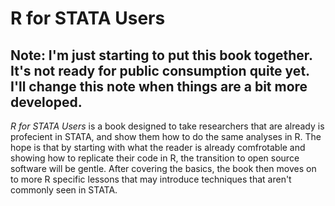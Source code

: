 # R for STATA Users

## Note: I'm just starting to put this book together. It's not ready for public consumption quite yet. I'll change this note when things are a bit more developed.

*R for STATA Users* is a book designed to take researchers that are already is profecient in STATA, and show them how to do the same analyses in R. The hope is that by starting with what the reader is already comfrotable and showing how to replicate their code in R, the transition to open source software will be gentle. After covering the basics, the book then moves on to more R specific lessons that may introduce techniques that aren't commonly seen in STATA. 
